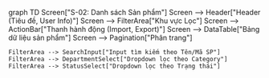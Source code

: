 graph TD
    Screen["S-02: Danh sách Sản phẩm"]
    Screen --> Header["Header (Tiêu đề, User Info)"]
    Screen --> FilterArea["Khu vực Lọc"]
    Screen --> ActionBar["Thanh hành động (Import, Export)"]
    Screen --> DataTable["Bảng dữ liệu sản phẩm"]
    Screen --> Pagination["Phân trang"]

    FilterArea --> SearchInput["Input tìm kiếm theo Tên/Mã SP"]
    FilterArea --> DepartmentSelect["Dropdown lọc theo Category"]
    FilterArea --> StatusSelect["Dropdown lọc theo Trạng thái"]